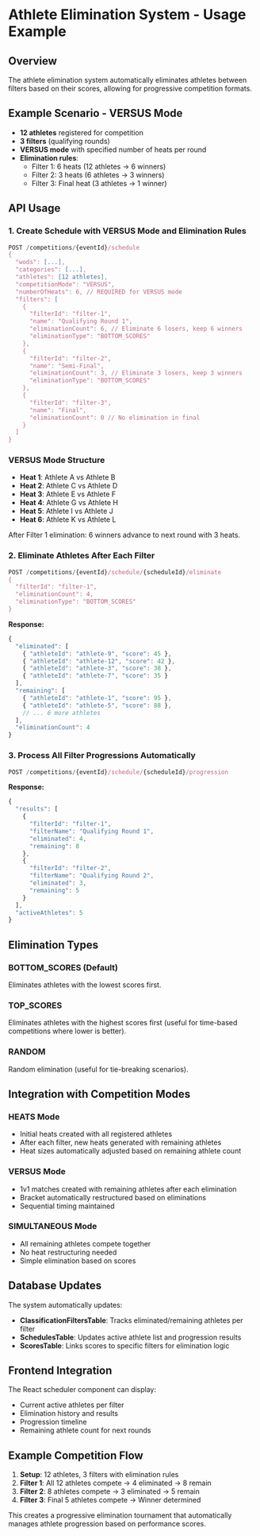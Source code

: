 # Athlete Elimination System - Usage Example

## Overview
The athlete elimination system automatically eliminates athletes between filters based on their scores, allowing for progressive competition formats.

## Example Scenario - VERSUS Mode
- **12 athletes** registered for competition
- **3 filters** (qualifying rounds)
- **VERSUS mode** with specified number of heats per round
- **Elimination rules**: 
  - Filter 1: 6 heats (12 athletes → 6 winners)
  - Filter 2: 3 heats (6 athletes → 3 winners) 
  - Filter 3: Final heat (3 athletes → 1 winner)

## API Usage

### 1. Create Schedule with VERSUS Mode and Elimination Rules
```javascript
POST /competitions/{eventId}/schedule
{
  "wods": [...],
  "categories": [...],
  "athletes": [12 athletes],
  "competitionMode": "VERSUS",
  "numberOfHeats": 6, // REQUIRED for VERSUS mode
  "filters": [
    {
      "filterId": "filter-1",
      "name": "Qualifying Round 1",
      "eliminationCount": 6, // Eliminate 6 losers, keep 6 winners
      "eliminationType": "BOTTOM_SCORES"
    },
    {
      "filterId": "filter-2", 
      "name": "Semi-Final",
      "eliminationCount": 3, // Eliminate 3 losers, keep 3 winners
      "eliminationType": "BOTTOM_SCORES"
    },
    {
      "filterId": "filter-3",
      "name": "Final",
      "eliminationCount": 0 // No elimination in final
    }
  ]
}
```

### VERSUS Mode Structure
- **Heat 1**: Athlete A vs Athlete B
- **Heat 2**: Athlete C vs Athlete D  
- **Heat 3**: Athlete E vs Athlete F
- **Heat 4**: Athlete G vs Athlete H
- **Heat 5**: Athlete I vs Athlete J
- **Heat 6**: Athlete K vs Athlete L

After Filter 1 elimination: 6 winners advance to next round with 3 heats.

### 2. Eliminate Athletes After Each Filter
```javascript
POST /competitions/{eventId}/schedule/{scheduleId}/eliminate
{
  "filterId": "filter-1",
  "eliminationCount": 4,
  "eliminationType": "BOTTOM_SCORES"
}
```

**Response:**
```javascript
{
  "eliminated": [
    { "athleteId": "athlete-9", "score": 45 },
    { "athleteId": "athlete-12", "score": 42 },
    { "athleteId": "athlete-3", "score": 38 },
    { "athleteId": "athlete-7", "score": 35 }
  ],
  "remaining": [
    { "athleteId": "athlete-1", "score": 95 },
    { "athleteId": "athlete-5", "score": 88 },
    // ... 6 more athletes
  ],
  "eliminationCount": 4
}
```

### 3. Process All Filter Progressions Automatically
```javascript
POST /competitions/{eventId}/schedule/{scheduleId}/progression
```

**Response:**
```javascript
{
  "results": [
    {
      "filterId": "filter-1",
      "filterName": "Qualifying Round 1", 
      "eliminated": 4,
      "remaining": 8
    },
    {
      "filterId": "filter-2",
      "filterName": "Qualifying Round 2",
      "eliminated": 3, 
      "remaining": 5
    }
  ],
  "activeAthletes": 5
}
```

## Elimination Types

### BOTTOM_SCORES (Default)
Eliminates athletes with the lowest scores first.

### TOP_SCORES  
Eliminates athletes with the highest scores first (useful for time-based competitions where lower is better).

### RANDOM
Random elimination (useful for tie-breaking scenarios).

## Integration with Competition Modes

### HEATS Mode
- Initial heats created with all registered athletes
- After each filter, new heats generated with remaining athletes
- Heat sizes automatically adjusted based on remaining athlete count

### VERSUS Mode
- 1v1 matches created with remaining athletes after each elimination
- Bracket automatically restructured based on eliminations
- Sequential timing maintained

### SIMULTANEOUS Mode
- All remaining athletes compete together
- No heat restructuring needed
- Simple elimination based on scores

## Database Updates

The system automatically updates:
- **ClassificationFiltersTable**: Tracks eliminated/remaining athletes per filter
- **SchedulesTable**: Updates active athlete list and progression results
- **ScoresTable**: Links scores to specific filters for elimination logic

## Frontend Integration

The React scheduler component can display:
- Current active athletes per filter
- Elimination history and results
- Progression timeline
- Remaining athlete count for next rounds

## Example Competition Flow

1. **Setup**: 12 athletes, 3 filters with elimination rules
2. **Filter 1**: All 12 athletes compete → 4 eliminated → 8 remain
3. **Filter 2**: 8 athletes compete → 3 eliminated → 5 remain  
4. **Filter 3**: Final 5 athletes compete → Winner determined

This creates a progressive elimination tournament that automatically manages athlete progression based on performance scores.
